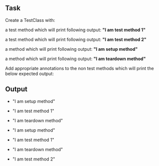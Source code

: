 
## Task
Create a TestClass with:

a test method which will print following output:
**"I am test method 1"**

a test method which will print following output:
**"I am test method 2"**

a method which will print following output:
**"I am setup method"**

a method which will print following output:
**"I am teardown method"**

Add appropriate annotations to the non test methods which will print the below expected output:

## Output

* "I am setup method"
* "I am test method 1"
* "I am teardown method"

* "I am setup method"
* "I am test method 1"
* "I am teardown method"

* "I am test method 2"

